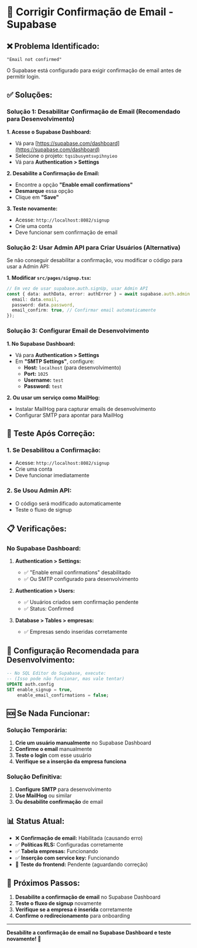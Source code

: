 # 🔧 Corrigir Confirmação de Email - Supabase

## ❌ **Problema Identificado:**
```
"Email not confirmed"
```

O Supabase está configurado para exigir confirmação de email antes de permitir login.

## ✅ **Soluções:**

### **Solução 1: Desabilitar Confirmação de Email (Recomendado para Desenvolvimento)**

**1. Acesse o Supabase Dashboard:**
- Vá para [https://supabase.com/dashboard](https://supabase.com/dashboard)
- Selecione o projeto: `tqsibusymtsvpihnyieo`
- Vá para **Authentication > Settings**

**2. Desabilite a Confirmação de Email:**
- Encontre a opção **"Enable email confirmations"**
- **Desmarque** essa opção
- Clique em **"Save"**

**3. Teste novamente:**
- Acesse: `http://localhost:8082/signup`
- Crie uma conta
- Deve funcionar sem confirmação de email

### **Solução 2: Usar Admin API para Criar Usuários (Alternativa)**

Se não conseguir desabilitar a confirmação, vou modificar o código para usar a Admin API:

**1. Modificar `src/pages/signup.tsx`:**
```typescript
// Em vez de usar supabase.auth.signUp, usar Admin API
const { data: authData, error: authError } = await supabase.auth.admin.createUser({
  email: data.email,
  password: data.password,
  email_confirm: true, // Confirmar email automaticamente
});
```

### **Solução 3: Configurar Email de Desenvolvimento**

**1. No Supabase Dashboard:**
- Vá para **Authentication > Settings**
- Em **"SMTP Settings"**, configure:
  - **Host:** `localhost` (para desenvolvimento)
  - **Port:** `1025`
  - **Username:** `test`
  - **Password:** `test`

**2. Ou usar um serviço como MailHog:**
- Instalar MailHog para capturar emails de desenvolvimento
- Configurar SMTP para apontar para MailHog

## 🧪 **Teste Após Correção:**

### **1. Se Desabilitou a Confirmação:**
- Acesse: `http://localhost:8082/signup`
- Crie uma conta
- Deve funcionar imediatamente

### **2. Se Usou Admin API:**
- O código será modificado automaticamente
- Teste o fluxo de signup

## 📋 **Verificações:**

### **No Supabase Dashboard:**
1. **Authentication > Settings:**
   - ✅ "Enable email confirmations" desabilitado
   - ✅ Ou SMTP configurado para desenvolvimento

2. **Authentication > Users:**
   - ✅ Usuários criados sem confirmação pendente
   - ✅ Status: Confirmed

3. **Database > Tables > empresas:**
   - ✅ Empresas sendo inseridas corretamente

## 🔧 **Configuração Recomendada para Desenvolvimento:**

```sql
-- No SQL Editor do Supabase, execute:
-- (Isso pode não funcionar, mas vale tentar)
UPDATE auth.config 
SET enable_signup = true, 
    enable_email_confirmations = false;
```

## 🆘 **Se Nada Funcionar:**

### **Solução Temporária:**
1. **Crie um usuário manualmente** no Supabase Dashboard
2. **Confirme o email** manualmente
3. **Teste o login** com esse usuário
4. **Verifique se a inserção da empresa funciona**

### **Solução Definitiva:**
1. **Configure SMTP** para desenvolvimento
2. **Use MailHog** ou similar
3. **Ou desabilite confirmação** de email

## 📊 **Status Atual:**

- ❌ **Confirmação de email:** Habilitada (causando erro)
- ✅ **Políticas RLS:** Configuradas corretamente
- ✅ **Tabela empresas:** Funcionando
- ✅ **Inserção com service key:** Funcionando
- 🧪 **Teste do frontend:** Pendente (aguardando correção)

## 🎯 **Próximos Passos:**

1. **Desabilite a confirmação de email** no Supabase Dashboard
2. **Teste o fluxo de signup** novamente
3. **Verifique se a empresa é inserida** corretamente
4. **Confirme o redirecionamento** para onboarding

---

**Desabilite a confirmação de email no Supabase Dashboard e teste novamente! 🎉**
